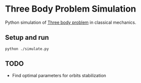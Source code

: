 # Three Body Problem Simulation
Python simulation of [Three body problem](https://en.wikipedia.org/wiki/Three-body_problem) in classical mechanics.  


## Setup and run
```pip install -r requirements.txt
python ./simulate.py
```

## TODO
* Find optimal parameters for orbits stabilization

